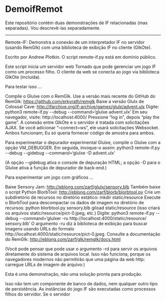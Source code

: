 # DemoifRemot

Este repositório contém duas demonstrações de IF relacionadas (mas separadas). Vou descrevê-las separadamente.

-----------------------------------------------------------------
Remote-IF: Demonstra a conexão de um interpretador IF no servidor (usando RemGlk) com uma biblioteca de exibição IF no cliente (GlkOte).

Escrito por Andrew Plotkin. O script remote-if.py está em domínio público.

Este script inicia um servidor web Tornado que pode gerenciar um jogo IF como um processo filho. O cliente da web se conecta ao jogo via biblioteca GlkOte (incluída).

Para testar isso …

Compile o Glulxe com o RemGlk. Use a versão mais recente do GitHub do RemGlk:    https://github.com/erkyrath/remglk
Baixe a versão Glulx de Colossal Cave:    http://ifarchive.org/if-archive/games/glulx/advent.ulx
Digite:    python3 remote-if.py --debug --command=‘glulxe advent.ulx’
Em seu navegador, visite:    http://localhost:4000/
Pressione “log in”, depois “play the game”.
A conexão entre GlkOte e o servidor é tratada com solicitações AJAX. Se você adicionar “–connect=ws”, ele usará solicitações Websocket. Ambos funcionam; Eu só queria fornecer código de amostra para ambos.

Para experimentar o depurador experimental Glulxe, compile o Glulxe com a opção VM_DEBUGGER. Em seguida, invoque-o assim:    python3 remote-if.py --debug --gidebug --command=‘glulxe -D advent.ulx’

(A opção --gidebug ativa o console de depuração HTML; a opção -D para o Glulxe ativa a função de depurador de back-end.)

Para experimentar um jogo com gráficos …

Baixe Sensory Jam:    http://eblong.com/zarf/glulx/sensory.blb
Também baixe o script Python BlorbTool:    http://eblong.com/zarf/blorb/blorbtool.py
Crie um subdiretório de recursos no diretório estático:    mkdir static/resource
Execute o BlorbTool para descompactar os dados de imagem no diretório de recursos:    python blorbtool.py sensory.blb giload static/resource    (isso criará os arquivos static/resource/pict-0.jpeg, etc.)
Digite:    python3 remote-if.py --debug --command=‘glulxer -ru http://localhost:4000/static/resource/ sensory.blb’
O argumento -ru diz à biblioteca de exibição para buscar imagens usando URLs do formato http://localhost:4000/static/resource/pict-0.jpeg. Consulte a documentação do RemGlk: http://eblong.com/zarf/glk/remglk/docs.html

(Você pode pensar que pode usar o argumento -rd para servir os arquivos diretamente do sistema de arquivos local. Isso não funciona, porque os navegadores modernos não permitirão que uma página da web http: carregue URLs de imagem de arquivo:)

Esta é uma demonstração, não uma solução pronta para produção.

Isso não tem um componente de banco de dados, nem qualquer outro tipo de persistência.   As instâncias do jogo IF são executadas como processos filhos do servidor. Se o servidor
